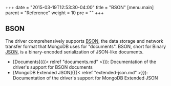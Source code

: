 +++
date = "2015-03-19T12:53:30-04:00"
title = "BSON"
[menu.main]
  parent = "Reference"
  weight = 10
  pre = "<i class='fa'></i>"
+++

## BSON

The driver comprehensively supports [BSON](http://www.bsonspec.org), the data storage and network transfer format that MongoDB uses for 
“documents". BSON, short for Binary [JSON](http://json.org/), is a binary-encoded serialization of JSON-like documents.

- [Documents]({{< relref "documents.md" >}}): Documentation of the driver's support for BSON documents
- [MongoDB Extended JSON]({{< relref "extended-json.md" >}}): Documentation of the driver's support for MongoDB Extended JSON
